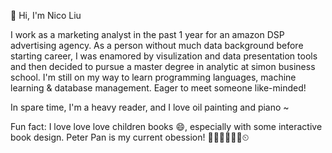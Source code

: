 👋 Hi, I'm Nico Liu

I work as a marketing analyst in the past 1 year for an amazon DSP advertising agency. As a person without much data background before starting career, I was enamored by visulization and data presentation tools and then decided to pursue a master degree in analytic at simon business school. I'm still on my way to learn programming languages, machine learning & database management. Eager to meet someone like-minded!

In spare time, I'm a heavy reader, and I love oil painting and piano ~ 

Fun fact: I love love love children books 😄, especially with some interactive book design. Peter Pan is my current obession! 🧚‍♀️🏴‍☠️🌟🐊⏲
